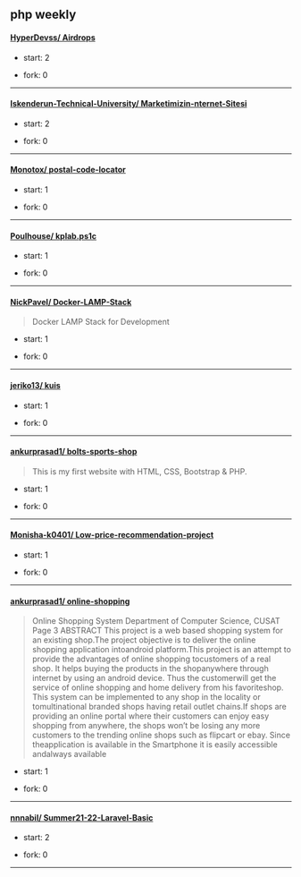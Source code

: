 ## php weekly

#### [HyperDevss/ Airdrops](https://github.com/HyperDevss/Airdrops)
>  
+ start: 2
+ fork: 0
---
#### [Iskenderun-Technical-University/ Marketimizin-nternet-Sitesi](https://github.com/Iskenderun-Technical-University/Marketimizin-nternet-Sitesi)
>  
+ start: 2
+ fork: 0
---
#### [Monotox/ postal-code-locator](https://github.com/Monotox/postal-code-locator)
>  
+ start: 1
+ fork: 0
---
#### [Poulhouse/ kplab.ps1c](https://github.com/Poulhouse/kplab.ps1c)
>  
+ start: 1
+ fork: 0
---
#### [NickPavel/ Docker-LAMP-Stack](https://github.com/NickPavel/Docker-LAMP-Stack)
>  Docker LAMP Stack for Development
+ start: 1
+ fork: 0
---
#### [jeriko13/ kuis](https://github.com/jeriko13/kuis)
>  
+ start: 1
+ fork: 0
---
#### [ankurprasad1/ bolts-sports-shop](https://github.com/ankurprasad1/bolts-sports-shop)
>  This is my first website with HTML, CSS, Bootstrap & PHP.
+ start: 1
+ fork: 0
---
#### [Monisha-k0401/ Low-price-recommendation-project](https://github.com/Monisha-k0401/Low-price-recommendation-project)
>  
+ start: 1
+ fork: 0
---
#### [ankurprasad1/ online-shopping](https://github.com/ankurprasad1/online-shopping)
>    Online Shopping System   Department of Computer Science, CUSAT Page 3 ABSTRACT This project is a web based shopping system for an existing shop.The project objective is to deliver the online shopping application intoandroid platform.This project is an attempt to provide the advantages of online shopping tocustomers of a real shop. It helps buying the products in the shopanywhere through internet by using an android device. Thus the customerwill get the service of online shopping and home delivery from his favoriteshop. This system can be implemented to any shop in the locality or tomultinational branded shops having retail outlet chains.If shops are providing an online portal where their customers can enjoy easy shopping from anywhere, the shops won’t be losing any more customers to the trending online shops such as flipcart or ebay. Since theapplication is available in the Smartphone it is easily accessible andalways available
+ start: 1
+ fork: 0
---
#### [nnnabil/ Summer21-22-Laravel-Basic](https://github.com/nnnabil/Summer21-22-Laravel-Basic)
>  
+ start: 2
+ fork: 0
---